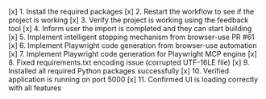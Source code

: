 [x] 1. Install the required packages
[x] 2. Restart the workflow to see if the project is working
[x] 3. Verify the project is working using the feedback tool
[x] 4. Inform user the import is completed and they can start building
[x] 5. Implement intelligent stopping mechanism from browser-use PR #61
[x] 6. Implement Playwright code generation from browser-use automation
[x] 7. Implement Playwright code generation for Playwright MCP engine
[x] 8. Fixed requirements.txt encoding issue (corrupted UTF-16LE file)
[x] 9. Installed all required Python packages successfully
[x] 10. Verified application is running on port 5000
[x] 11. Confirmed UI is loading correctly with all features